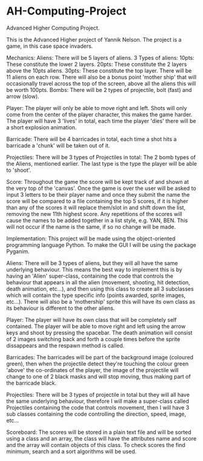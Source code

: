# AH-Computing-Project
Advanced Higher Computing Project.

This is the Advanced Higher project of Yannik Nelson.
The project is a game, in this case space invaders.

Mechanics:
  Aliens:
    There will be 5 layers of aliens.
    3 Types of aliens:
      10pts:
        These constitute the lower 2 layers.
      20pts:
        These constitute the 2 layers above the 10pts aliens.
      30pts:
        These constitute the top layer.
    There will be 11 aliens on each row.
    There will also be a bonus point 'mother ship' that will occasionally
    travel across the top of the screen, above all the aliens this will be worth 100pts.
      Bombs:
        There will be 2 types of projectile, bolt (fast) and arrow (slow).

  Player:
    The player will only be able to move right and left.
    Shots will only come from the center of the player character, this makes the game harder.
    The player will have 3 'lives' in total, each time the player 'dies' there will be a short explosion animation.

  Barricade:
    There will be 4 barricades in total, each time a shot hits a barricade a 'chunk' will be taken out of it.

  Projectiles:
    There will be 3 types of Projectiles in total:
		The 2 bomb types of the Aliens, mentioned earlier.
		The last type is the type the player will be able to 'shoot'.

  Score:
    Throughout the game the score will be kept track of and shown at the very top of the 'canvas'.
    Once the game is over the user will be asked to input 3 letters to be their player name and once they
    submit the name the score will be compared to a file containing the top 5 scores, if it is higher than any
    of the scores it will replace them/slot in and shift down the list, removing the new 11th highest score.
    Any repetitions of the scores will cause the names to be added together in a list style, e.g. YAN, BEN.
    This will not occur if the name is the same, if so no change will be made.

Implementation:
  This project will be made using the object-oriented programming language Python.
  To make the GUI I will be using the package Pyganim.

  Aliens:
    There will be 3 types of aliens, but they will all have the same underlying behaviour.
    This means the best way to implement this is by having an 'Alien' super-class, containing the code that
    controls the behaviour that appears in all the alien (movement, shooting, hit detection, death animation, etc...), and
    then using this class to create all 3 subclasses which will contain the type specific info (points awarded,
    sprite images, etc...).
    There will also be a 'mothership' sprite this will have its own class as its behaviour is different to the other aliens.

  Player:
    The player will have its own class that will be completely self contained.
    The player will be able to move right and left using the arrow keys and shoot by pressing the spacebar.
    The death animation will consist of 2 images switching back and forth a couple times before the sprite dissappears
    and the respawn method is called.

  Barricades:
    The barricades will be part of the background image (coloured green), then when the projectile detect they're touching
    the colour green 'above' the co-ordinates of the player, the image of the projectile will change to one of 2 black masks
    and will stop moving, thus making part of the barricade black.

  Projectiles:
    There will be 3 types of projectile in total but they will all have the same underlying behaviour, therefore I will
    make a super-class called Projectiles containing the code that controls movement, then I will have 3 sub classes containing the
    code controlling the direction, speed, image, etc...

  Scoreboard:
    The scores will be stored in a plain text file and will be sorted using a class and an array, the class will have the attributes name and score
    and the array will contain objects of this class. To check scores the find minimum, search and a sort algorithms will be used.

